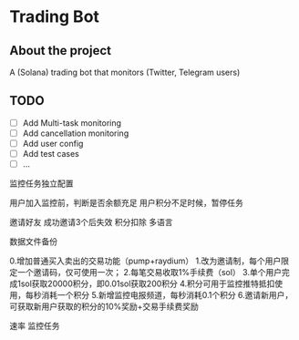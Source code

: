 # Trading Bot

## About the project

A (Solana) trading bot that monitors (Twitter, Telegram users)

## TODO
- [ ] Add Multi-task monitoring
- [ ] Add cancellation monitoring
- [ ] Add user config
- [ ] Add test cases
- [ ] ...

监控任务独立配置

用户加入监控前，判断是否余额充足
用户积分不足时候，暂停任务

邀请好友  成功邀请3个后失效
积分扣除
多语言

数据文件备份


0.增加普通买入卖出的交易功能（pump+raydium）
1.改为邀请制，每个用户限定一个邀请码，仅可使用一次；
2.每笔交易收取1%手续费（sol）
3.单个用户完成1sol获取20000积分，即0.01sol获取200积分
4.积分可用于监控推特抵扣使用，每秒消耗一个积分
5.新增监控电报频道，每秒消耗0.1个积分
6.邀请新用户，可获取新用户获取的积分的10%奖励+交易手续费奖励

速率
监控任务